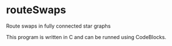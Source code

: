 # routeSwaps
Route swaps in fully connected star graphs

This program is written in C and can be runned using CodeBlocks.

